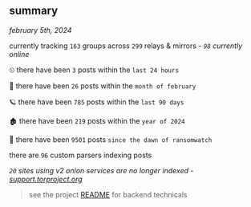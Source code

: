 
## summary
_february 5th, 2024_

currently tracking `163` groups across `299` relays & mirrors - _`98` currently online_

⏲ there have been `3` posts within the `last 24 hours`

🦈 there have been `26` posts within the `month of february`

🪐 there have been `785` posts within the `last 90 days`

🏚 there have been `219` posts within the `year of 2024`

🦕 there have been `9501` posts `since the dawn of ransomwatch`

there are `96` custom parsers indexing posts

_`20` sites using v2 onion services are no longer indexed - [support.torproject.org](https://support.torproject.org/onionservices/v2-deprecation/)_

> see the project [README](https://github.com/joshhighet/ransomwatch#ransomwatch--) for backend technicals
